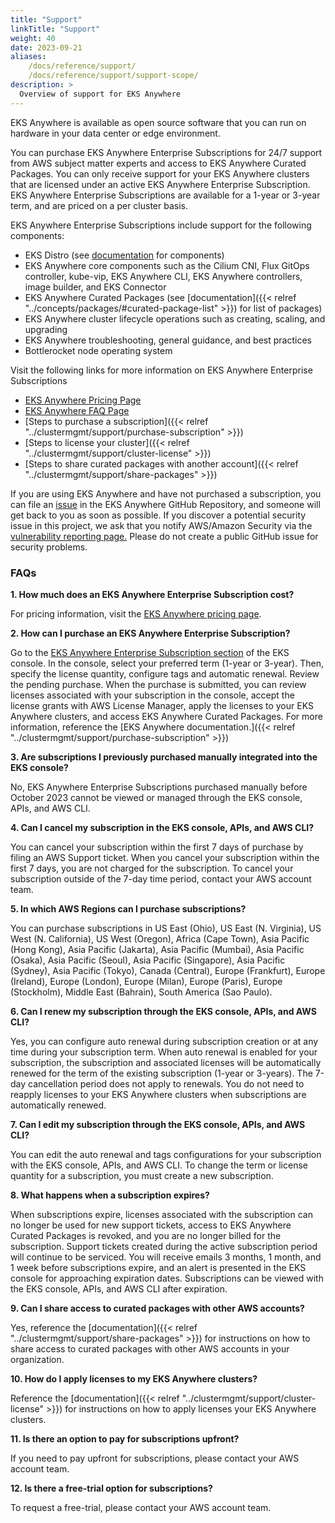 ```yaml
---
title: "Support"
linkTitle: "Support"
weight: 40
date: 2023-09-21
aliases:
    /docs/reference/support/
    /docs/reference/support/support-scope/
description: >
  Overview of support for EKS Anywhere
---
```


EKS Anywhere is available as open source software that you can run on hardware in your data center or edge environment. 

You can purchase EKS Anywhere Enterprise Subscriptions for 24/7 support from AWS subject matter experts and access to EKS Anywhere Curated Packages. You can only receive support for your EKS Anywhere clusters that are licensed under an active EKS Anywhere Enterprise Subscription. EKS Anywhere Enterprise Subscriptions are available for a 1-year or 3-year term, and are priced on a per cluster basis.

EKS Anywhere Enterprise Subscriptions include support for the following components:

- EKS Distro (see [documentation](https://distro.eks.aws.com/) for components)
- EKS Anywhere core components such as the Cilium CNI, Flux GitOps controller, kube-vip, EKS Anywhere CLI, EKS Anywhere controllers, image builder, and EKS Connector
- EKS Anywhere Curated Packages (see [documentation]({{< relref "../concepts/packages/#curated-package-list" >}}) for list of packages) 
- EKS Anywhere cluster lifecycle operations such as creating, scaling, and upgrading
- EKS Anywhere troubleshooting, general guidance, and best practices
- Bottlerocket node operating system

Visit the following links for more information on EKS Anywhere Enterprise Subscriptions

- [EKS Anywhere Pricing Page](https://aws.amazon.com/eks/eks-anywhere/pricing/)
- [EKS Anywhere FAQ Page](https://aws.amazon.com/eks/eks-anywhere/faqs/)
- [Steps to purchase a subscription]({{< relref "../clustermgmt/support/purchase-subscription" >}})
- [Steps to license your cluster]({{< relref "../clustermgmt/support/cluster-license" >}})
- [Steps to share curated packages with another account]({{< relref "../clustermgmt/support/share-packages" >}})

If you are using EKS Anywhere and have not purchased a subscription, you can file an [issue](https://github.com/aws/eks-anywhere/issues) in the EKS Anywhere GitHub Repository, and someone will get back to you as soon as possible. If you discover a potential security issue in this project, we ask that you notify AWS/Amazon Security via the [vulnerability reporting page.](http://aws..com/security/vulnerability-reporting/) Please do not create a public GitHub issue for security problems.

### FAQs

**1. How much does an EKS Anywhere Enterprise Subscription cost?**

For pricing information, visit the [EKS Anywhere pricing page]((https://aws.amazon.com/eks/eks-anywhere/pricing/)).

**2. How can I purchase an EKS Anywhere Enterprise Subscription?**

Go to the [EKS Anywhere Enterprise Subscription section](https://console.aws.amazon.com/eks/home#/eks-anywhere) of the EKS console. In the console, select your preferred term (1-year or 3-year). Then, specify the license quantity, configure tags and automatic renewal. Review the pending purchase. When the purchase is submitted, you can review licenses associated with your subscription in the console, accept the license grants with AWS License Manager, apply the licenses to your EKS Anywhere clusters, and access EKS Anywhere Curated Packages. For more information, reference the [EKS Anywhere documentation.]({{< relref "../clustermgmt/support/purchase-subscription" >}})

**3. Are subscriptions I previously purchased manually integrated into the EKS console?**

No, EKS Anywhere Enterprise Subscriptions purchased manually before October 2023 cannot be viewed or managed through the EKS console, APIs, and AWS CLI. 

**4. Can I cancel my subscription in the EKS console, APIs, and AWS CLI?**

You can cancel your subscription within the first 7 days of purchase by filing an AWS Support ticket. When you cancel your subscription within the first 7 days, you are not charged for the subscription. To cancel your subscription outside of the 7-day time period, contact your AWS account team.

**5. In which AWS Regions can I purchase subscriptions?**

You can purchase subscriptions in US East (Ohio), US East (N. Virginia), US West (N. California), US West (Oregon), Africa (Cape Town), Asia Pacific (Hong Kong), Asia Pacific (Jakarta), Asia Pacific (Mumbai), Asia Pacific (Osaka), Asia Pacific (Seoul), Asia Pacific (Singapore), Asia Pacific (Sydney), Asia Pacific (Tokyo), Canada (Central), Europe (Frankfurt), Europe (Ireland), Europe (London), Europe (Milan), Europe (Paris), Europe (Stockholm), Middle East (Bahrain), South America (Sao Paulo).

**6. Can I renew my subscription through the EKS console, APIs, and AWS CLI?**

Yes, you can configure auto renewal during subscription creation or at any time during your subscription term. When auto renewal is enabled for your subscription, the subscription and associated licenses will be automatically renewed for the term of the existing subscription (1-year or 3-years). The 7-day cancellation period does not apply to renewals. You do not need to reapply licenses to your EKS Anywhere clusters when subscriptions are automatically renewed.

**7. Can I edit my subscription through the EKS console, APIs, and AWS CLI?**

You can edit the auto renewal and tags configurations for your subscription with the  EKS console, APIs, and AWS CLI. To change the term or license quantity for a subscription, you must create a new subscription.

**8. What happens when a subscription expires?**

When subscriptions expire, licenses associated with the subscription can no longer be used for new support tickets, access to EKS Anywhere Curated Packages is revoked, and you are no longer billed for the subscription. Support tickets created during the active subscription period will continue to be serviced. You will receive emails 3 months, 1 month, and 1 week before subscriptions expire, and an alert is presented in the EKS console for approaching expiration dates. Subscriptions can be viewed with the EKS console, APIs, and AWS CLI after expiration.

**9. Can I share access to curated packages with other AWS accounts?**

Yes, reference the [documentation]({{< relref "../clustermgmt/support/share-packages" >}}) for instructions on how to share access to curated packages with other AWS accounts in your organization.

**10. How do I apply licenses to my EKS Anywhere clusters?**

Reference the [documentation]({{< relref "../clustermgmt/support/cluster-license" >}}) for instructions on how to apply licenses your EKS Anywhere clusters.

**11. Is there an option to pay for subscriptions upfront?**

If you need to pay upfront for subscriptions, please contact your AWS account team.

**12. Is there a free-trial option for subscriptions?**

To request a free-trial, please contact your AWS account team.
